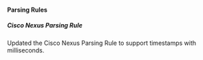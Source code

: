 #### Parsing Rules
##### Cisco Nexus Parsing Rule
Updated the Cisco Nexus Parsing Rule to support timestamps with milliseconds.